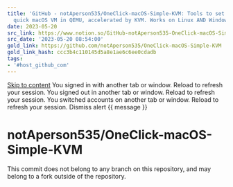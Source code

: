```yaml
---
title: 'GitHub - notAperson535/OneClick-macOS-Simple-KVM: Tools to set up a easy,
  quick macOS VM in QEMU, accelerated by KVM. Works on Linux AND Windows.'
date: 2023-05-20
src_link: https://www.notion.so/GitHub-notAperson535-OneClick-macOS-Simple-KVM-Tools-to-set-up-a-easy-quick-macOS-VM-in-QEMU-ac-382bbff482f9410abae057b079af4541
src_date: '2023-05-20 08:54:00'
gold_link: https://github.com/notAperson535/OneClick-macOS-Simple-KVM
gold_link_hash: ccc3b4c110145d5a8e1ae6c6ee0cdadb
tags:
- '#host_github_com'
---
```



[Skip to content](#start-of-content)
You signed in with another tab or window. Reload to refresh your session.
You signed out in another tab or window. Reload to refresh your session.
You switched accounts on another tab or window. Reload to refresh your session.
Dismiss alert
{{ message }}



notAperson535/OneClick-macOS-Simple-KVM
=======================================


This commit does not belong to any branch on this repository, and may belong to a fork outside of the repository.